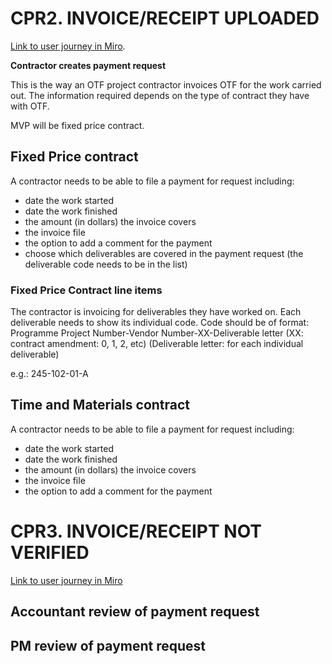 # CPR2. INVOICE/RECEIPT UPLOADED
[Link to user journey in Miro](https://miro.com/app/board/o9J_lf6zp10=/?moveToWidget=3074457355445222454&cot=14).

**Contractor creates payment request**

This is the way an OTF project contractor invoices OTF for the work carried out. The information required depends on the type of contract they have with OTF.

MVP will be fixed price contract.

## Fixed Price contract
A contractor needs to be able to file a payment for request including:
- date the work started
- date the work finished
- the amount (in dollars) the invoice covers 
- the invoice file
- the option to add a comment for the payment
- choose which deliverables are covered in the payment request (the deliverable code needs to be in the list) 

### Fixed Price Contract line items
The contractor is invoicing for deliverables they have worked on. Each deliverable needs to show its individual code. Code should be of format: Programme Project Number-Vendor Number-XX-Deliverable letter
(XX: contract amendment: 0, 1, 2, etc)
(Deliverable letter: for each individual deliverable)

e.g.: 245-102-01-A

## Time and Materials contract
A contractor needs to be able to file a payment for request including:
- date the work started
- date the work finished
- the amount (in dollars) the invoice covers 
- the invoice file
- the option to add a comment for the payment

# CPR3. INVOICE/RECEIPT NOT VERIFIED
[Link to user journey in Miro](https://miro.com/app/board/o9J_lf6zp10=/?moveToWidget=3074457355445222455&cot=14)

## Accountant review of payment request

## PM review of payment request
